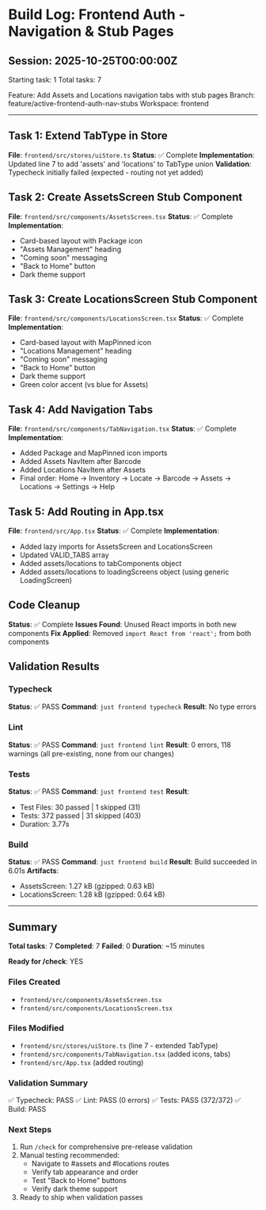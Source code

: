 # Build Log: Frontend Auth - Navigation & Stub Pages

## Session: 2025-10-25T00:00:00Z
Starting task: 1
Total tasks: 7

Feature: Add Assets and Locations navigation tabs with stub pages
Branch: feature/active-frontend-auth-nav-stubs
Workspace: frontend

---

## Task 1: Extend TabType in Store
**File**: `frontend/src/stores/uiStore.ts`
**Status**: ✅ Complete
**Implementation**: Updated line 7 to add 'assets' and 'locations' to TabType union
**Validation**: Typecheck initially failed (expected - routing not yet added)

## Task 2: Create AssetsScreen Stub Component
**File**: `frontend/src/components/AssetsScreen.tsx`
**Status**: ✅ Complete
**Implementation**:
- Card-based layout with Package icon
- "Assets Management" heading
- "Coming soon" messaging
- "Back to Home" button
- Dark theme support

## Task 3: Create LocationsScreen Stub Component
**File**: `frontend/src/components/LocationsScreen.tsx`
**Status**: ✅ Complete
**Implementation**:
- Card-based layout with MapPinned icon
- "Locations Management" heading
- "Coming soon" messaging
- "Back to Home" button
- Dark theme support
- Green color accent (vs blue for Assets)

## Task 4: Add Navigation Tabs
**File**: `frontend/src/components/TabNavigation.tsx`
**Status**: ✅ Complete
**Implementation**:
- Added Package and MapPinned icon imports
- Added Assets NavItem after Barcode
- Added Locations NavItem after Assets
- Final order: Home → Inventory → Locate → Barcode → Assets → Locations → Settings → Help

## Task 5: Add Routing in App.tsx
**File**: `frontend/src/App.tsx`
**Status**: ✅ Complete
**Implementation**:
- Added lazy imports for AssetsScreen and LocationsScreen
- Updated VALID_TABS array
- Added assets/locations to tabComponents object
- Added assets/locations to loadingScreens object (using generic LoadingScreen)

## Code Cleanup
**Status**: ✅ Complete
**Issues Found**: Unused React imports in both new components
**Fix Applied**: Removed `import React from 'react';` from both components

## Validation Results

### Typecheck
**Status**: ✅ PASS
**Command**: `just frontend typecheck`
**Result**: No type errors

### Lint
**Status**: ✅ PASS
**Command**: `just frontend lint`
**Result**: 0 errors, 118 warnings (all pre-existing, none from our changes)

### Tests
**Status**: ✅ PASS
**Command**: `just frontend test`
**Result**:
- Test Files: 30 passed | 1 skipped (31)
- Tests: 372 passed | 31 skipped (403)
- Duration: 3.77s

### Build
**Status**: ✅ PASS
**Command**: `just frontend build`
**Result**: Build succeeded in 6.01s
**Artifacts**:
- AssetsScreen: 1.27 kB (gzipped: 0.63 kB)
- LocationsScreen: 1.28 kB (gzipped: 0.64 kB)

---

## Summary

**Total tasks**: 7
**Completed**: 7
**Failed**: 0
**Duration**: ~15 minutes

**Ready for /check**: YES

### Files Created
- `frontend/src/components/AssetsScreen.tsx`
- `frontend/src/components/LocationsScreen.tsx`

### Files Modified
- `frontend/src/stores/uiStore.ts` (line 7 - extended TabType)
- `frontend/src/components/TabNavigation.tsx` (added icons, tabs)
- `frontend/src/App.tsx` (added routing)

### Validation Summary
✅ Typecheck: PASS
✅ Lint: PASS (0 errors)
✅ Tests: PASS (372/372)
✅ Build: PASS

### Next Steps
1. Run `/check` for comprehensive pre-release validation
2. Manual testing recommended:
   - Navigate to #assets and #locations routes
   - Verify tab appearance and order
   - Test "Back to Home" buttons
   - Verify dark theme support
3. Ready to ship when validation passes
